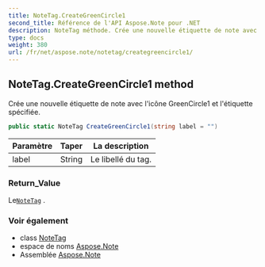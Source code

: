 ```yaml
---
title: NoteTag.CreateGreenCircle1
second_title: Référence de l'API Aspose.Note pour .NET
description: NoteTag méthode. Crée une nouvelle étiquette de note avec licône GreenCircle1 et létiquette spécifiée.
type: docs
weight: 380
url: /fr/net/aspose.note/notetag/creategreencircle1/
---
```

## NoteTag.CreateGreenCircle1 method

Crée une nouvelle étiquette de note avec l'icône GreenCircle1 et l'étiquette spécifiée.

```csharp
public static NoteTag CreateGreenCircle1(string label = "")
```

| Paramètre | Taper | La description |
| --- | --- | --- |
| label | String | Le libellé du tag. |

### Return_Value

Le[`NoteTag`](../) .

### Voir également

* class [NoteTag](../)
* espace de noms [Aspose.Note](../../notetag/)
* Assemblée [Aspose.Note](../../../)


